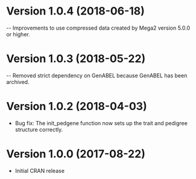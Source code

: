 # Version 1.0.4 (2018-06-18)

-- Improvements to use compressed data created by Mega2 version 5.0.0 or higher.

# Version 1.0.3 (2018-05-22)

-- Removed strict dependency on GenABEL because GenABEL has been archived.

# Version 1.0.2 (2018-04-03)

- Bug fix: The init_pedgene function now sets up the trait and pedigree structure correctly.

# Version 1.0.0 (2017-08-22)

- Initial CRAN release
